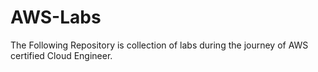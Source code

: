 # AWS-Labs
The Following Repository is collection of labs during the journey of AWS certified Cloud Engineer. 
